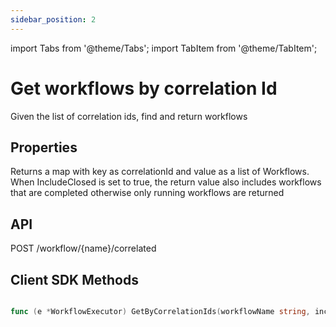 ```yaml
---
sidebar_position: 2
---
```


import Tabs from '@theme/Tabs';
import TabItem from '@theme/TabItem';

# Get workflows by correlation Id

Given the list of correlation ids, find and return workflows

## Properties

Returns a map with key as correlationId and value as a list of Workflows. When IncludeClosed is set to true, the return value also includes workflows that are completed otherwise only running workflows are returned

## API

POST /workflow/{name}/correlated

## Client SDK Methods

<Tabs>
<TabItem value="Java" label="Java">

```java

```

</TabItem>
<TabItem value="Golang" label="Golang">

```go
func (e *WorkflowExecutor) GetByCorrelationIds(workflowName string, includeClosed bool, includeTasks bool, correlationIds ...string) (map[string][]model.Workflow, error)
```

</TabItem>
<TabItem value="Python" label="Python">

```python

```

</TabItem>
<TabItem value="CSharp" label="CSharp">

```csharp

```

</TabItem>
<TabItem value="Javascript" label="Javascript">

```javascript

```

</TabItem>
<TabItem value="Clojure" label="Clojure">

```clojure

```

</TabItem>
</Tabs>
